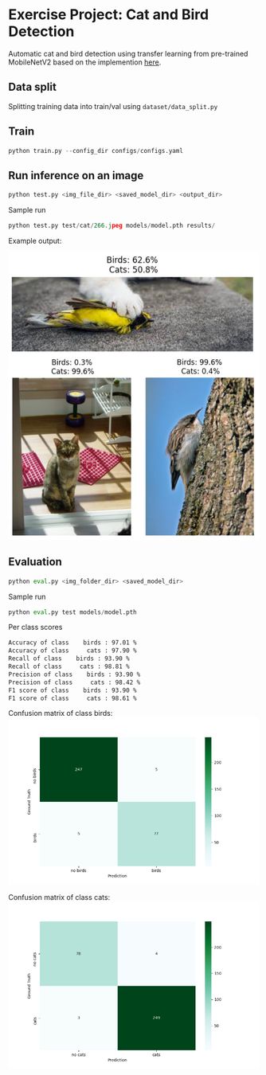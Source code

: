 # Exercise Project: Cat and Bird Detection

Automatic cat and bird detection using transfer learning from pre-trained MobileNetV2 based on the implemention [here](https://github.com/anilsathyan7/pytorch-image-classification).

## Data split

Splitting training data into train/val using `dataset/data_split.py`


## Train

```python
python train.py --config_dir configs/configs.yaml
```

## Run inference on an image

```python
python test.py <img_file_dir> <saved_model_dir> <output_dir>
```

Sample run
```python
python test.py test/cat/266.jpeg models/model.pth results/
```

Example output:

![Screenshot](results/output.png)

## Evaluation
```python
python eval.py <img_folder_dir> <saved_model_dir>
```

Sample run
```python
python eval.py test models/model.pth
```

Per class scores
```
Accuracy of class    birds : 97.01 %
Accuracy of class     cats : 97.90 %
Recall of class    birds : 93.90 %
Recall of class     cats : 98.81 %
Precision of class    birds : 93.90 %
Precision of class     cats : 98.42 %
F1 score of class    birds : 93.90 %
F1 score of class     cats : 98.61 %
```

Confusion matrix of class birds:
![Screenshot](results/confusion_birds.png)

Confusion matrix of class cats:
![Screenshot](results/confusion_cats.png)